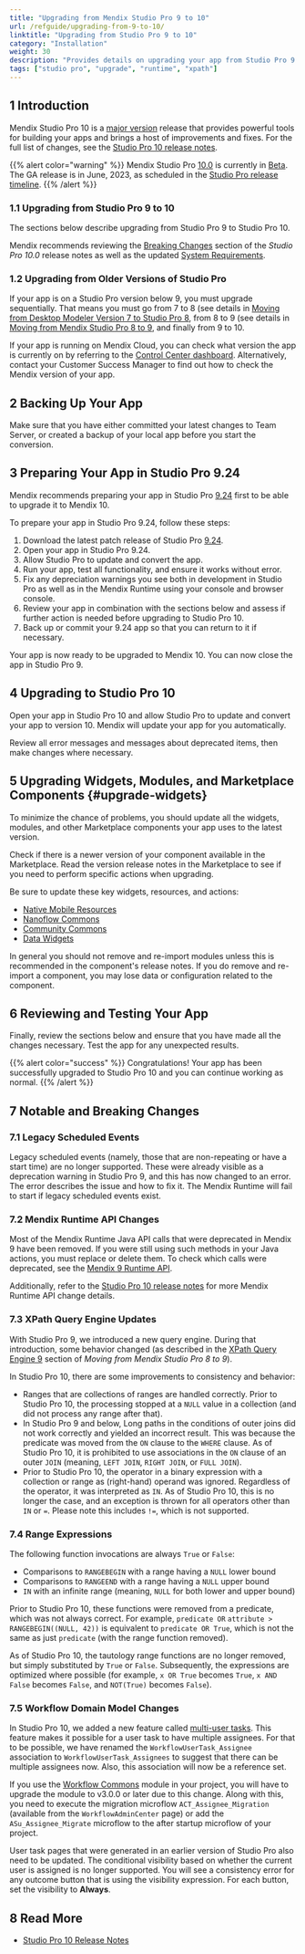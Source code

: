 ```yaml
---
title: "Upgrading from Mendix Studio Pro 9 to 10"
url: /refguide/upgrading-from-9-to-10/
linktitle: "Upgrading from Studio Pro 9 to 10"
category: "Installation"
weight: 30
description: "Provides details on upgrading your app from Studio Pro 9 to Studio Pro 10, including sections on converting your app and deprecated features."
tags: ["studio pro", "upgrade", "runtime", "xpath"]
---
```


## 1 Introduction

Mendix Studio Pro 10 is a [major version](/releasenotes/studio-pro/lts-mts/#major-version) release that provides powerful tools for building your apps and brings a host of improvements and fixes. For the full list of changes, see the [Studio Pro 10 release notes](/releasenotes/studio-pro/10.0/).

{{% alert color="warning" %}}
Mendix Studio Pro [10.0](/releasenotes/studio-pro/10.0/) is currently in [Beta](/releasenotes/beta-features/). The GA release is in June, 2023, as scheduled in the [Studio Pro release timeline](/releasenotes/studio-pro/lts-mts/#major-version).
{{% /alert %}}

### 1.1 Upgrading from Studio Pro 9 to 10

The sections below describe upgrading from Studio Pro 9 to Studio Pro 10.

Mendix recommends reviewing the [Breaking Changes](/releasenotes/studio-pro/10.0/#breaking-changes) section of the *Studio Pro 10.0* release notes as well as the updated [System Requirements](/refguide/system-requirements/).

### 1.2 Upgrading from Older Versions of Studio Pro

If your app is on a Studio Pro version below 9, you must upgrade sequentially. That means you must go from 7 to 8 (see details in [Moving from Desktop Modeler Version 7 to Studio Pro 8](https://docs.mendix.com/refguide8/moving-from-7-to-8/), from 8 to 9 (see details in [Moving from Mendix Studio Pro 8 to 9](/refguide9/moving-from-8-to-9/), and finally from 9 to 10. 

If your app is running on Mendix Cloud, you can check what version the app is currently on by referring to the [Control Center dashboard](/developerportal/control-center/#dashboard). Alternatively, contact your Customer Success Manager to find out how to check the Mendix version of your app.

## 2 Backing Up Your App

Make sure that you have either committed your latest changes to Team Server, or created a backup of your local app before you start the conversion.

## 3 Preparing Your App in Studio Pro 9.24

Mendix recommends preparing your app in Studio Pro [9.24](/releasenotes/studio-pro/9.24/) first to be able to upgrade it to Mendix 10.

To prepare your app in Studio Pro 9.24, follow these steps:

1. Download the latest patch release of Studio Pro [9.24](/releasenotes/studio-pro/9.24/).
2. Open your app in Studio Pro 9.24.
3. Allow Studio Pro to update and convert the app.
4. Run your app, test all functionality, and ensure it works without error. 
5. Fix any depreciation warnings you see both in development in Studio Pro as well as in the Mendix Runtime using your console and browser console.
6. Review your app in combination with the sections below and assess if further action is needed before upgrading to Studio Pro 10.
7. Back up or commit your 9.24 app so that you can return to it if necessary.

Your app is now ready to be upgraded to Mendix 10. You can now close the app in Studio Pro 9.

## 4 Upgrading to Studio Pro 10

Open your app in Studio Pro 10 and allow Studio Pro to update and convert your app to version 10. Mendix will update your app for you automatically.

Review all error messages and messages about deprecated items, then make changes where necessary.

## 5 Upgrading Widgets, Modules, and Marketplace Components {#upgrade-widgets}

To minimize the chance of problems, you should update all the widgets, modules, and other Marketplace components your app uses to the latest version.

Check if there is a newer version of your component available in the Marketplace. Read the version release notes in the Marketplace to see if you need to perform specific actions when upgrading.

Be sure to update these key widgets, resources, and actions:

* [Native Mobile Resources](https://marketplace.mendix.com/link/component/109513)
* [Nanoflow Commons](https://marketplace.mendix.com/link/component/109515)
* [Community Commons](https://marketplace.mendix.com/link/component/170)
* [Data Widgets](https://marketplace.mendix.com/link/component/116540)

In general you should not remove and re-import modules unless this is recommended in the component's release notes. If you do remove and re-import a component, you may lose data or configuration related to the component.

## 6 Reviewing and Testing Your App

Finally, review the sections below and ensure that you have made all the changes necessary. Test the app for any unexpected results.

{{% alert color="success" %}}
Congratulations! Your app has been successfully upgraded to Studio Pro 10 and you can continue working as normal.
{{% /alert %}}

## 7 Notable and Breaking Changes

### 7.1 Legacy Scheduled Events

Legacy scheduled events (namely, those that are non-repeating or have a start time) are no longer supported. These were already visible as a deprecation warning in Studio Pro 9, and this has now changed to an error. The error describes the issue and how to fix it. The Mendix Runtime will fail to start if legacy scheduled events exist.

### 7.2 Mendix Runtime API Changes

Most of the Mendix Runtime Java API calls that were deprecated in Mendix 9 have been removed. If you were still using such methods in your Java actions, you must replace or delete them. To check which calls were deprecated, see the [Mendix 9 Runtime API](https://apidocs.rnd.mendix.com/9/runtime/index.html).

Additionally, refer to the [Studio Pro 10 release notes](/releasenotes/studio-pro/10.0/) for more Mendix Runtime API change details.

### 7.3 XPath Query Engine Updates

With Studio Pro 9, we introduced a new query engine. During that introduction, some behavior changed (as described in the [XPath Query Engine 9](/refguide9/moving-from-8-to-9/#query-engine-9) section of *Moving from Mendix Studio Pro 8 to 9*). 

In Studio Pro 10, there are some improvements to consistency and behavior:

* Ranges that are collections of ranges are handled correctly. Prior to Studio Pro 10, the processing stopped at a `NULL` value in a collection (and did not process any range after that).
* In Studio Pro 9 and below, Long paths in the conditions of outer joins did not work correctly and yielded an incorrect result. This was because the predicate was moved from the `ON` clause to the `WHERE` clause. As of Studio Pro 10, it is prohibited to use associations in the `ON` clause of an outer `JOIN` (meaning, `LEFT JOIN`, `RIGHT JOIN`, or `FULL JOIN`).
* Prior to Studio Pro 10, the operator in a binary expression with a collection or range as (right-hand) operand was ignored. Regardless of the operator, it was interpreted as `IN`. As of Studio Pro 10, this is no longer the case, and an exception is thrown for all operators other than `IN` or `=`. Please note this includes `!=`, which is not supported.

### 7.4 Range Expressions

The following function invocations are always `True` or `False`:

* Comparisons to `RANGEBEGIN` with a range having a `NULL` lower bound
* Comparisons to `RANGEEND` with a range having a `NULL` upper bound
* `IN` with an infinite range (meaning, `NULL` for both lower and upper bound)

Prior to Studio Pro 10, these functions were removed from a predicate, which was not always correct. For example, `predicate OR` `attribute >` `RANGEBEGIN((NULL, 42))` is equivalent to `predicate OR True`, which is not the same as just `predicate` (with the range function removed).

As of Studio Pro 10, the tautology range functions are no longer removed, but simply substituted by `True` or `False`. Subsequently, the expressions are optimized where possible (for example, `x OR True` becomes `True`, `x AND False` becomes `False`, and `NOT(True)` becomes `False`).

### 7.5 Workflow Domain Model Changes

In Studio Pro 10, we added a new feature called [multi-user tasks](/refguide/multi-user-task/). This feature makes it possible for a user task to have multiple assignees. For that to be possible, we have renamed the `WorkflowUserTask_Assignee` association to `WorkflowUserTask_Assignees` to suggest that there can be multiple assignees now. Also, this association will now be a reference set.

If you use the [Workflow Commons](/appstore/modules/workflow-commons/) module in your project, you will have to upgrade the module to v3.0.0 or later due to this change. Along with this, you need to execute the migration microflow `ACT_Assignee_Migration` (available from the `WorkflowAdminCenter` page) or add the `ASu_Assignee_Migrate` microflow to the after startup microflow of your project.

User task pages that were generated in an earlier version of Studio Pro also need to be updated. The conditional visibility based on whether the current user is assigned is no longer supported. You will see a consistency error for any outcome button that is using the visibility expression. For each button, set the visibility to **Always**.

## 8 Read More

* [Studio Pro 10 Release Notes](/releasenotes/studio-pro/10.0/)
